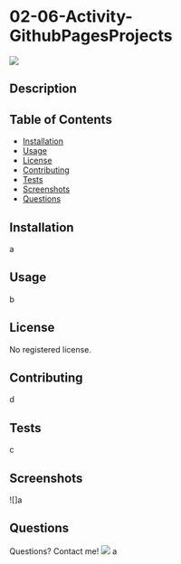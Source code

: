 

# 02-06-Activity-GithubPagesProjects

  ![](https://img.shields.io/badge/HTML-100.0-green)


## Description 



## Table of Contents

* [Installation](#installation)
* [Usage](#usage)
* [License](#license)
* [Contributing](#contributing)
* [Tests](#tests)
* [Screenshots](#screenshots)
* [Questions](#questions)


## Installation

a


## Usage 

b

## License

No registered license.

## Contributing

d

## Tests

c

## Screenshots

![]a

## Questions

Questions? Contact me!
![](https://avatars2.githubusercontent.com/u/820155?v=4)
a
